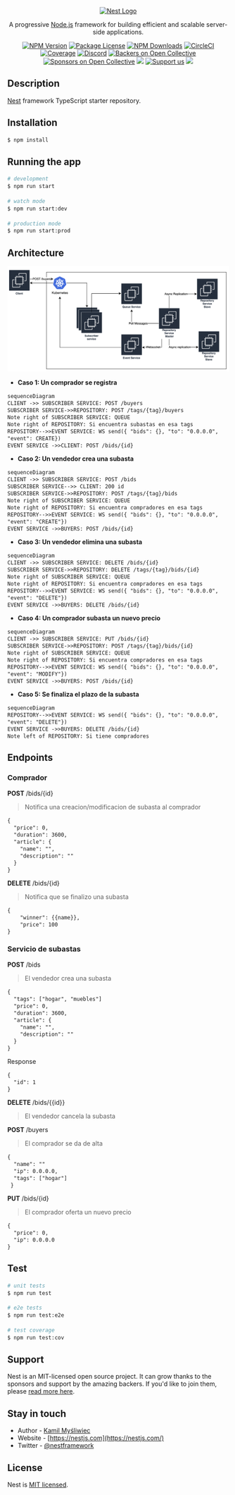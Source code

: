 <p align="center">
  <a href="http://nestjs.com/" target="blank"><img src="https://nestjs.com/img/logo_text.svg" width="320" alt="Nest Logo" /></a>
</p>

[circleci-image]: https://img.shields.io/circleci/build/github/nestjs/nest/master?token=abc123def456
[circleci-url]: https://circleci.com/gh/nestjs/nest

  <p align="center">A progressive <a href="http://nodejs.org" target="_blank">Node.js</a> framework for building efficient and scalable server-side applications.</p>
    <p align="center">
<a href="https://www.npmjs.com/~nestjscore" target="_blank"><img src="https://img.shields.io/npm/v/@nestjs/core.svg" alt="NPM Version" /></a>
<a href="https://www.npmjs.com/~nestjscore" target="_blank"><img src="https://img.shields.io/npm/l/@nestjs/core.svg" alt="Package License" /></a>
<a href="https://www.npmjs.com/~nestjscore" target="_blank"><img src="https://img.shields.io/npm/dm/@nestjs/common.svg" alt="NPM Downloads" /></a>
<a href="https://circleci.com/gh/nestjs/nest" target="_blank"><img src="https://img.shields.io/circleci/build/github/nestjs/nest/master" alt="CircleCI" /></a>
<a href="https://coveralls.io/github/nestjs/nest?branch=master" target="_blank"><img src="https://coveralls.io/repos/github/nestjs/nest/badge.svg?branch=master#9" alt="Coverage" /></a>
<a href="https://discord.gg/G7Qnnhy" target="_blank"><img src="https://img.shields.io/badge/discord-online-brightgreen.svg" alt="Discord"/></a>
<a href="https://opencollective.com/nest#backer" target="_blank"><img src="https://opencollective.com/nest/backers/badge.svg" alt="Backers on Open Collective" /></a>
<a href="https://opencollective.com/nest#sponsor" target="_blank"><img src="https://opencollective.com/nest/sponsors/badge.svg" alt="Sponsors on Open Collective" /></a>
  <a href="https://paypal.me/kamilmysliwiec" target="_blank"><img src="https://img.shields.io/badge/Donate-PayPal-ff3f59.svg"/></a>
    <a href="https://opencollective.com/nest#sponsor"  target="_blank"><img src="https://img.shields.io/badge/Support%20us-Open%20Collective-41B883.svg" alt="Support us"></a>
  <a href="https://twitter.com/nestframework" target="_blank"><img src="https://img.shields.io/twitter/follow/nestframework.svg?style=social&label=Follow"></a>
</p>
  <!--[![Backers on Open Collective](https://opencollective.com/nest/backers/badge.svg)](https://opencollective.com/nest#backer)
  [![Sponsors on Open Collective](https://opencollective.com/nest/sponsors/badge.svg)](https://opencollective.com/nest#sponsor)-->

## Description

[Nest](https://github.com/nestjs/nest) framework TypeScript starter repository.

## Installation

```bash
$ npm install
```

## Running the app

```bash
# development
$ npm run start

# watch mode
$ npm run start:dev

# production mode
$ npm run start:prod
```

## Architecture

![Bids architecture](./assets/bids-architecture.png)

- **Caso 1: Un comprador se registra**
```mermaid
sequenceDiagram
CLIENT ->> SUBSCRIBER SERVICE: POST /buyers
SUBSCRIBER SERVICE->>REPOSITORY: POST /tags/{tag}/buyers
Note right of SUBSCRIBER SERVICE: QUEUE
Note right of REPOSITORY: Si encuentra subastas en esa tags
REPOSITORY-->>EVENT SERVICE: WS send({ "bids": {}, "to": "0.0.0.0", "event": CREATE})
EVENT SERVICE ->>CLIENT: POST /bids/{id} 
```

- **Caso 2: Un vendedor crea una subasta**
```mermaid
sequenceDiagram
CLIENT ->> SUBSCRIBER SERVICE: POST /bids
SUBSCRIBER SERVICE-->> CLIENT: 200 id
SUBSCRIBER SERVICE->>REPOSITORY: POST /tags/{tag}/bids
Note right of SUBSCRIBER SERVICE: QUEUE
Note right of REPOSITORY: Si encuentra compradores en esa tags
REPOSITORY-->>EVENT SERVICE: WS send({ "bids": {}, "to": "0.0.0.0", "event": "CREATE"})
EVENT SERVICE ->>BUYERS: POST /bids/{id} 
```
- **Caso 3: Un vendedor elimina una subasta**
```mermaid
sequenceDiagram
CLIENT ->> SUBSCRIBER SERVICE: DELETE /bids/{id}
SUBSCRIBER SERVICE->>REPOSITORY: DELETE /tags/{tag}/bids/{id}
Note right of SUBSCRIBER SERVICE: QUEUE
Note right of REPOSITORY: Si encuentra compradores en esa tags
REPOSITORY-->>EVENT SERVICE: WS send({ "bids": {}, "to": "0.0.0.0", "event": "DELETE"})
EVENT SERVICE ->>BUYERS: DELETE /bids/{id} 
```

- **Caso 4: Un comprador subasta un nuevo precio**
```mermaid
sequenceDiagram
CLIENT ->> SUBSCRIBER SERVICE: PUT /bids/{id}
SUBSCRIBER SERVICE->>REPOSITORY: POST /tags/{tag}/bids/{id}
Note right of SUBSCRIBER SERVICE: QUEUE
Note right of REPOSITORY: Si encuentra compradores en esa tags
REPOSITORY-->>EVENT SERVICE: WS send({ "bids": {}, "to": "0.0.0.0", "event": "MODIFY"})
EVENT SERVICE ->>BUYERS: POST /bids/{id} 
```

- **Caso 5: Se finaliza el plazo de la subasta**
```mermaid
sequenceDiagram
REPOSITORY-->>EVENT SERVICE: WS send({ "bids": {}, "to": "0.0.0.0", "event": "DELETE"})
EVENT SERVICE ->>BUYERS: DELETE /bids/{id} 
Note left of REPOSITORY: Si tiene compradores
```

## Endpoints
### Comprador
**POST** /bids/{id} 
> Notifica una creacion/modificacion de subasta al comprador

    {
      "price": 0,
      "duration": 3600,
      "article": {
        "name": "",
        "description": ""
      }
    }
**DELETE** /bids/{id}
> Notifica que se finalizo una subasta

    {
        "winner": {{name}},
        "price": 100
    }


### Servicio de subastas
**POST** /bids 
> El vendedor crea una subasta

    {                                      
      "tags": ["hogar", "muebles"]         
      "price": 0,                          
      "duration": 3600,                    
      "article": {                         
        "name": "",                        
        "description": ""                  
      }                                    
    }                                      

Response

    {
      "id": 1
    }
**DELETE** /bids/{{id}}
> El vendedor cancela la subasta

**POST** /buyers 
> El comprador se da de alta

    {
      "name": ""
      "ip": 0.0.0.0,
      "tags": ["hogar"]
     }

**PUT** /bids/{id} 
> El comprador oferta un nuevo precio

    {
      "price": 0,
      "ip": 0.0.0.0
    }

## Test

```bash
# unit tests
$ npm run test

# e2e tests
$ npm run test:e2e

# test coverage
$ npm run test:cov
```

## Support

Nest is an MIT-licensed open source project. It can grow thanks to the sponsors and support by the amazing backers. If you'd like to join them, please [read more here](https://docs.nestjs.com/support).

## Stay in touch

- Author - [Kamil Myśliwiec](https://kamilmysliwiec.com)
- Website - [https://nestjs.com](https://nestjs.com/)
- Twitter - [@nestframework](https://twitter.com/nestframework)

## License

Nest is [MIT licensed](LICENSE).
